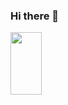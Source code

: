 ### Hi there 👋

<link rel="stylesheet" type='text/css' href="https://cdn.jsdelivr.net/gh/devicons/devicon@latest/devicon.min.css" />
<img src="https://cdn.jsdelivr.net/gh/devicons/devicon@latest/icons/c/c-original.svg" width="50px" height="100px" />
          
